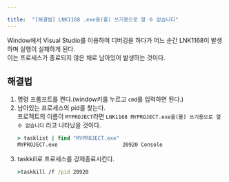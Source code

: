 ```yaml
---

title:  "[해결법] LNK1168 .exe을(를) 쓰기용으로 열 수 없습니다"
---
```


Window에서 Visual Studio를 이용하여 디버깅을 하다가 어느 순간 LNK1168이 발생하며 실행이 실패하게 된다.  
이는 프로세스가 종료되지 않은 채로 남아있어 발생하는 것이다.

## 해결법

1. 명령 프롬프트를 켠다.(window키를 누르고 `cmd`를 입력하면 된다.)
2. 남아있는 프로세스의 pid를 찾는다.  
   프로젝트의 이름이 `MYPROJECT`라면 `LNK1168 MYPROJECT.exe을(를) 쓰기용으로 열 수 없습니다` 라고 나타났을 것이다.  
   ```cmd
   > tasklist | find "MYPROJECT.exe"
   MYPROJECT.exe                     20920 Console                    1     16,848 K
   ```   
3. taskkill로 프로세스를 강제종료시킨다.
   ```cmd
   >taskkill /f /pid 20920
   ```
